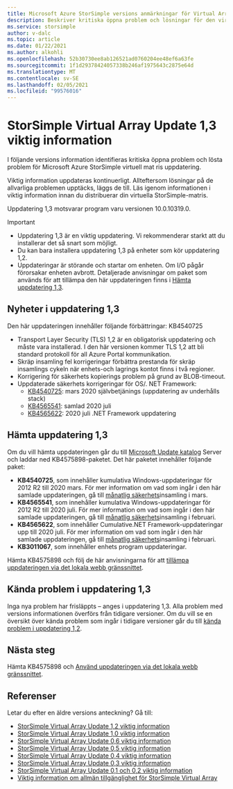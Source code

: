 ```yaml
---
title: Microsoft Azure StorSimple versions anmärkningar för Virtual Array-uppdatering 1,3 | Microsoft Docs
description: Beskriver kritiska öppna problem och lösningar för den virtuella Azure StorSimple-matrisen som kör uppdatering 1,3.
ms.service: storsimple
author: v-dalc
ms.topic: article
ms.date: 01/22/2021
ms.author: alkohli
ms.openlocfilehash: 52b30730ee8ab126521ad0760204ee48ef6a63fe
ms.sourcegitcommit: 1f1d29378424057338b246af1975643c2875e64d
ms.translationtype: MT
ms.contentlocale: sv-SE
ms.lasthandoff: 02/05/2021
ms.locfileid: "99576016"
---
```

# <a name="storsimple-virtual-array-update-13-release-notes"></a>StorSimple Virtual Array Update 1,3 viktig information

I följande versions information identifieras kritiska öppna problem och lösta problem för Microsoft Azure StorSimple virtuell mat ris uppdatering.

Viktig information uppdateras kontinuerligt. Allteftersom lösningar på de allvarliga problemen upptäcks, läggs de till. Läs igenom informationen i viktig information innan du distribuerar din virtuella StorSimple-matris.

Uppdatering 1,3 motsvarar program varu versionen 10.0.10319.0.

> [!IMPORTANT]
> - Uppdatering 1,3 är en viktig uppdatering. Vi rekommenderar starkt att du installerar det så snart som möjligt.
> - Du kan bara installera uppdatering 1,3 på enheter som kör uppdatering 1,2.
> - Uppdateringar är störande och startar om enheten. Om I/O pågår förorsakar enheten avbrott. Detaljerade anvisningar om paket som används för att tillämpa den här uppdateringen finns i [Hämta uppdatering 1,3](#download-update-13).

## <a name="whats-new-in-update-13"></a>Nyheter i uppdatering 1,3

Den här uppdateringen innehåller följande förbättringar: KB4540725

- Transport Layer Security (TLS) 1,2 är en obligatorisk uppdatering och måste vara installerad. I den här versionen kommer TLS 1,2 att bli standard protokoll för all Azure Portal kommunikation.
- Skräp insamling fel korrigeringar förbättra prestanda för skräp insamlings cykeln när enhets-och lagrings kontot finns i två regioner.
- Korrigering för säkerhets kopierings problem på grund av BLOB-timeout.
- Uppdaterade säkerhets korrigeringar för OS/. NET Framework:
  - [KB4540725](https://support.microsoft.com/topic/servicing-stack-update-for-windows-8-1-rt-8-1-and-server-2012-r2-march-10-2020-cfa082a3-0b58-a8a3-7dc7-ab424de91b86): mars 2020 självbetjänings (uppdatering av underhålls stack)
  - [KB4565541](https://support.microsoft.com/topic/july-14-2020-kb4565541-monthly-rollup-fed6b2b1-3d23-5981-34df-9215a8d8ce01): samlad 2020 juli
  - [KB4565622](https://support.microsoft.com/topic/security-and-quality-rollup-for-net-framework-4-6-4-6-1-4-6-2-4-7-4-7-1-4-7-2-for-windows-8-1-rt-8-1-and-windows-server-2012-r2-kb4565622-b7320848-1889-a624-da01-719f55ee8a00): 2020 juli .NET Framework uppdatering

## <a name="download-update-13"></a>Hämta uppdatering 1,3

Om du vill hämta uppdateringen går du till [Microsoft Update katalog](https://www.catalog.update.microsoft.com/Home.aspx) Server och laddar ned KB4575898-paketet. Det här paketet innehåller följande paket:

- **KB4540725**, som innehåller kumulativa Windows-uppdateringar för 2012 R2 till 2020 mars. För mer information om vad som ingår i den här samlade uppdateringen, gå till [månatlig säkerhets](https://support.microsoft.com/help/4540725)insamling i mars.
- **KB4565541**, som innehåller kumulativa Windows-uppdateringar för 2012 R2 till 2020 juli. För mer information om vad som ingår i den här samlade uppdateringen, gå till [månatlig säkerhets](https://support.microsoft.com/help/4565541)insamling i februari.
- **KB4565622**, som innehåller Cumulative.NET Framework-uppdateringar upp till 2020 juli. För mer information om vad som ingår i den här samlade uppdateringen, gå till [månatlig säkerhets](https://support.microsoft.com/help/4565622)insamling i februari.
- **KB3011067**, som innehåller enhets program uppdateringar.

Hämta KB4575898 och följ de här anvisningarna för att [tillämpa uppdateringen via det lokala webb gränssnittet](./storsimple-virtual-array-install-update-11.md#use-the-local-web-ui).

## <a name="known-issues-in-update-13"></a>Kända problem i uppdatering 1,3
Inga nya problem har frisläppts – anges i uppdatering 1,3. Alla problem med versions informationen överförs från tidigare versioner. Om du vill se en översikt över kända problem som ingår i tidigare versioner går du till [kända problem i uppdatering 1,2](./storsimple-virtual-array-update-12-release-notes.md#known-issues-in-update-12).

## <a name="next-steps"></a>Nästa steg
Hämta KB4575898 och [Använd uppdateringen via det lokala webb gränssnittet](./storsimple-virtual-array-install-update-1.md#use-the-local-web-ui).

## <a name="references"></a>Referenser
Letar du efter en äldre versions anteckning? Gå till:

- [StorSimple Virtual Array Update 1,2 viktig information](./storsimple-virtual-array-update-12-release-notes.md)
- [StorSimple Virtual Array Update 1,0 viktig information](./storsimple-virtual-array-update-1-release-notes.md)
- [StorSimple Virtual Array Update 0,6 viktig information](./storsimple-virtual-array-update-06-release-notes.md)
- [StorSimple Virtual Array Update 0,5 viktig information](./storsimple-virtual-array-update-05-release-notes.md)
- [StorSimple Virtual Array Update 0,4 viktig information](./storsimple-virtual-array-update-04-release-notes.md)
- [StorSimple Virtual Array Update 0,3 viktig information](./storsimple-ova-update-03-release-notes.md)
- [StorSimple Virtual Array Update 0,1 och 0,2 viktig information](./storsimple-ova-update-01-release-notes.md)
- [Viktig information om allmän tillgänglighet för StorSimple Virtual Array](https://review.docs.microsoft.com/en-us/azure/storsimple/storsimple-ova-pp-release-notes)